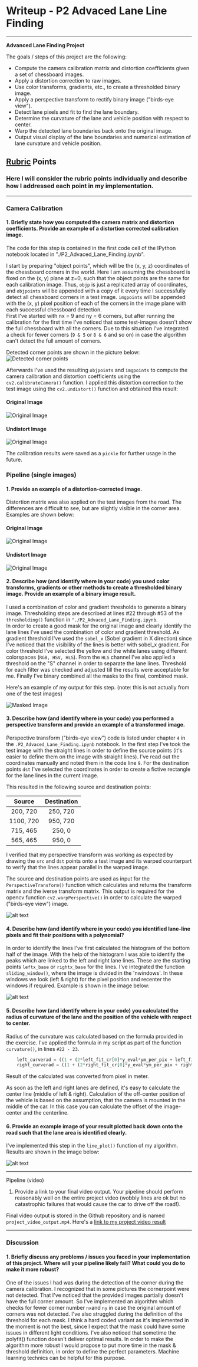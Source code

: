 # Writeup - P2 Advaced Lane Line Finding
---

**Advanced Lane Finding Project**

The goals / steps of this project are the following:

* Compute the camera calibration matrix and distortion coefficients given a set of chessboard images.
* Apply a distortion correction to raw images.
* Use color transforms, gradients, etc., to create a thresholded binary image.
* Apply a perspective transform to rectify binary image ("birds-eye view").
* Detect lane pixels and fit to find the lane boundary.
* Determine the curvature of the lane and vehicle position with respect to center.
* Warp the detected lane boundaries back onto the original image.
* Output visual display of the lane boundaries and numerical estimation of lane curvature and vehicle position.

[//]: # (Image References)

[image1]: ./output_images/corner16.jpg "Corner"
[image2]: ./output_images/original7.jpg "Original Cal Image"
[image3]: ./output_images/undistort_test7.jpg "Undistort Cal Image"
[image4]: ./output_images/wraped1.jpg "Warp Example"
[image5]: ./output_images/masked1.jpg "Masked Image"
[image6]: ./output_images/window.jpg "Sliding Windows"
[image7]: ./output_images/final1.jpg "Output"
[image8]: ./output_images/original6.jpg "Original Cal Image"
[image9]: ./output_images/undistort_test6.jpg "Undistort Cal Image"

## [Rubric](https://review.udacity.com/#!/rubrics/571/view) Points

### Here I will consider the rubric points individually and describe how I addressed each point in my implementation.  

---

### Camera Calibration

#### 1. Briefly state how you computed the camera matrix and distortion coefficients. Provide an example of a distortion corrected calibration image.

The code for this step is contained in the first code cell of the IPython notebook located in "./P2_Advaced_Lane_Finding.ipynb".  

I start by preparing "object points", which will be the (x, y, z) coordinates of the chessboard corners in the world. Here I am assuming the chessboard is fixed on the (x, y) plane at z=0, such that the object points are the same for each calibration image.  Thus, `objp` is just a replicated array of coordinates, and `objpoints` will be appended with a copy of it every time I successfully detect all chessboard corners in a test image.  `imgpoints` will be appended with the (x, y) pixel position of each of the corners in the image plane with each successful chessboard detection.  
First I've started with nx = 9 and ny = 6 corners, but after running the calibration for the first time I've noticed that some test-images doesn't show the full chessboard with all the corners. Due to this situation I've integrated a check for fewer corners (`9 & 5` or `8 & 6` and so on) in case the algorithm can't detect the full amount of corners.

Detected corner points are shown in the picture below:
![Detected corner points][image1]


Afterwards I've used the resulting `objpoints` and `imgpoints` to compute the camera calibration and distortion coefficients using the `cv2.calibrateCamera()` function.  I applied this distortion correction to the test image using the `cv2.undistort()` function and obtained this result:

#### Original Image
![Original Image][image2]

#### Undistort Image
![Original Image][image3]


The calibration results were saved as a `pickle` for further usage in the future.

### Pipeline (single images)

#### 1. Provide an example of a distortion-corrected image.

Distortion matrix was also applied on the test images from the road. The differences are difficult to see, but are slightly visible in the corner area. Examples are shown below:

#### Original Image
![Original Image][image8]

#### Undistort Image
![Original Image][image9]

#### 2. Describe how (and identify where in your code) you used color transforms, gradients or other methods to create a thresholded binary image.  Provide an example of a binary image result.

I used a combination of color and gradient thresholds to generate a binary image. Thresholding steps are described at lines #22 through #53 of the `thresholding()` function in `"./P2_Advaced_Lane_Finding.ipynb`.  
In order to create a good mask for the original image and clearly identify the lane lines I've used the combination of color and gradient threshold. As gradient threshold I've used the `sobel_x` (Sobel gradient in X direction) since I've noticed that the visibility of the lines is better with sobel_x gradient.
For color threshold I've selected the yellow and the white lanes using different colorspaces (`RGB, HSV, HLS`). From the `HLS` channel I've also applied a threshold on the "S" channel in order to separate the lane lines.
Threshold for each filter was checked and adjusted till the results were acceptable for me.
Finally I've binary combined all the masks to the final, combined mask.  

Here's an example of my output for this step.  (note: this is not actually from one of the test images)

![Masked Image][image5]

#### 3. Describe how (and identify where in your code) you performed a perspective transform and provide an example of a transformed image.
Perspective transform ("birds-eye view") code is listed under chapter `4` in the `.P2_Advaced_Lane_Finding.ipynb` notebook.
In the first step I've took the test image with the straight lines in order to define the source points (it's easier to define them on the image with straight lines). I've read out the coordinates manually and noted them in the code line `9`.
For the destination points `dst` I've selected the coordinates in order to create a fictive rectangle for the lane lines in the current image.

This resulted in the following source and destination points:

| Source        | Destination   |
|:-------------:|:-------------:|
| 200, 720     | 250, 720        |
| 1100, 720      | 950, 720      |
| 715, 465     | 250, 0      |
| 565, 465      | 950, 0        |

I verified that my perspective transform was working as expected by drawing the `src` and `dst` points onto a test image and its warped counterpart to verify that the lines appear parallel in the warped image.

The source and destination points are used as input for the `PerspectiveTransform()` function which calculates and returns the transform matrix and the iverse transform matrix. This output is required for the opencv function `cv2.warpPerspective()` in order to calculate the warped ("birds-eye view") image.

![alt text][image4]

#### 4. Describe how (and identify where in your code) you identified lane-line pixels and fit their positions with a polynomial?

In order to identify the lines I've first calculated the histogram of the bottom half of the image. With the help of the histogram I was able to identify the peaks which are linked to the left and right lane lines. These are the starting points `leftx_base` or `rightx_base` for the lines.
I've integrated the function `sliding_window()`, where the image is divided in the 'nwindows'. In these windows we look (left & right) for the pixel position and recenter the windows if required. Example is shown in the image below:

![alt text][image6]

#### 5. Describe how (and identify where in your code) you calculated the radius of curvature of the lane and the position of the vehicle with respect to center.

Radius of the curvature was calculated based on the formula provided in the exercise. I've applied the formula in my script as part of the function ``curvature()``, in lines `#22 - 23`.

``` python
    left_curverad = ((1 + (2*left_fit_cr[0]*y_eval*ym_per_pix + left_fit_cr[1])**2)**1.5) / np.absolute(2*left_fit_cr[0])
    right_curverad = ((1 + (2*right_fit_cr[0]*y_eval*ym_per_pix + right_fit_cr[1])**2)**1.5) / np.absolute(2*right_fit_cr[0])
```
Result of the calculated was converted from pixel in meter.

As soon as the left and right lanes are defined, it's easy to calculate the center line (middle of left & right). Calculation of the off-center position of the vehicle is based on the assumption, that the camera is mounted in the middle of the car. In this case you can calculate the offset of the image-center and the centerline.


#### 6. Provide an example image of your result plotted back down onto the road such that the lane area is identified clearly.

I've implemented this step in the `line_plot()` function of my algorithm. Results are shown in the image below:

![alt text][image7]

---
Pipeline (video)

1. Provide a link to your final video output. Your pipeline should perform reasonably well on the entire project video (wobbly lines are ok but no catastrophic failures that would cause the car to drive off the road!).

Final video output is stored in the Github repository and is named `project_video_output.mp4`. Here's a [link to my project video result](./project_video_output.mp4)

---
### Discussion

#### 1. Briefly discuss any problems / issues you faced in your implementation of this project.  Where will your pipeline likely fail?  What could you do to make it more robust?

One of the issues I had was during the detection of the corner during the camera calibration. I recognized that in some pictures the cornerpoint were not detected. That I've noticed that the provided images partially doesn't have the full corner amount. So I've implemented an algorithm which checks for fewer corner number `nx`and `ny` in case the original amount of corners was not detected.
I've also struggled during the definition of the threshold for each mask. I think a hard coded variant as it's implemented in the moment is not the best, since I expect that the mask could have some issues in different light conditions.
I've also noticed that sometime the polyfit() function doesn't deliver optimal results.
In order to make the algorithm more robust I would propose to put more time in the mask & threshold definition, in order to define the perfect parameters. Machine learning technics can be helpful for this purpose.
